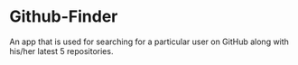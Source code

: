# Github-Finder
An app that is used for searching for a particular user on GitHub along with his/her latest 5 repositories.
